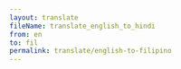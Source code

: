 ```yaml
--- 
layout: translate 
fileName: translate_english_to_hindi 
from: en
to: fil 
permalink: translate/english-to-filipino
---
```

